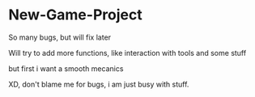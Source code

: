 # New-Game-Project
So many bugs, but will fix later


Will try to add more functions, like interaction with tools and some stuff

but first i want a smooth mecanics

XD, don't blame me for bugs, i am just busy with stuff.

